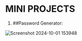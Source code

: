 # MINI PROJECTS

1. ##Password Generator:
   
![Screenshot 2024-10-01 153948](https://github.com/user-attachments/assets/fd0c95f7-7c88-416c-a15d-9aa1704a2595)
